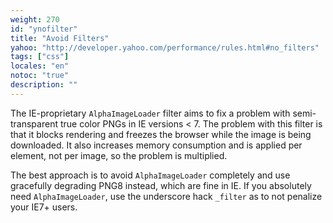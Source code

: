 ```yaml
---
weight: 270
id: "ynofilter"
title: "Avoid Filters"
yahoo: "http://developer.yahoo.com/performance/rules.html#no_filters"
tags: ["css"]
locales: "en"
notoc: "true"
description: ""
---
```


The IE-proprietary `AlphaImageLoader` filter aims to fix a problem with semi-transparent true color PNGs in IE versions \< 7. The problem with this filter is that it blocks rendering and freezes the browser while the image is being downloaded. It also increases memory consumption and is applied per element, not per image, so the problem is multiplied.

The best approach is to avoid `AlphaImageLoader` completely and use gracefully degrading PNG8 instead, which are fine in IE. If you absolutely need `AlphaImageLoader`, use the underscore hack `_filter` as to not penalize your IE7+ users.